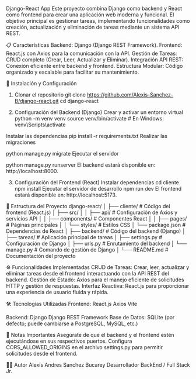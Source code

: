 Django-React App
Este proyecto combina Django como backend y React como frontend para crear una aplicación web moderna y funcional. El objetivo principal es gestionar tareas, implementando funcionalidades como creación, actualización y eliminación de tareas mediante un sistema API REST.

📋 Características
Backend: Django (Django REST Framework).
Frontend: React.js con Axios para la comunicación con la API.
Gestión de Tareas: CRUD completo (Crear, Leer, Actualizar y Eliminar).
Integración API REST: Conexión eficiente entre backend y frontend.
Estructura Modular: Código organizado y escalable para facilitar su mantenimiento.

🚀 Instalación y Configuración
1. Clonar el repositorio
git clone https://github.com/Alexis-Sanchez-B/django-react.git
cd django-react

2. Configuración del Backend (Django)
Crear y activar un entorno virtual
python -m venv venv
source venv/bin/activate  # En Windows: venv\Scripts\activate

Instalar las dependencias
pip install -r requirements.txt
Realizar las migraciones

python manage.py migrate
Ejecutar el servidor

python manage.py runserver
El backend estará disponible en: http://localhost:8000.

3. Configuración del Frontend (React)
Instalar dependencias
cd cliente
npm install
Ejecutar el servidor de desarrollo
npm run dev
El frontend estará disponible en: http://localhost:5173.

📂 Estructura del Proyecto
django-react/
│
├── cliente/                # Código del frontend (React.js)
│   ├── src/
│   │   ├── api/            # Configuración de Axios y servicios API
│   │   ├── components/     # Componentes React
│   │   ├── pages/          # Páginas principales
│   │   └── styles/         # Estilos CSS
│   └── package.json        # Dependencias de React
│
├── backend/                # Código del backend (Django)
│   ├── tareas/             # Aplicación principal de tareas
│   ├── settings.py         # Configuración de Django
│   ├── urls.py             # Enrutamiento del backend
│   └── manage.py           # Comando de gestión de Django
│
└── README.md               # Documentación del proyecto

⚙️ Funcionalidades Implementadas
CRUD de Tareas:
Crear, leer, actualizar y eliminar tareas desde el frontend interactuando con la API REST del backend.
Gestión de Estado:
Axios para el manejo eficiente de solicitudes HTTP y gestión de respuestas.
Interfaz Reactiva:
React.js para proporcionar una experiencia de usuario fluida y rápida.

🛠 Tecnologías Utilizadas
Frontend:
React.js
Axios
Vite

Backend:
Django
Django REST Framework
Base de Datos:
SQLite (por defecto; puede cambiarse a PostgreSQL, MySQL, etc.)

📝 Notas Importantes
Asegúrate de que el backend y el frontend estén ejecutándose en sus respectivos puertos.
Configura CORS_ALLOWED_ORIGINS en el archivo settings.py para permitir solicitudes desde el frontend.

🧑‍💻 Autor
Alexis Andres Sanchez Bucarey
Desarrollador BackEnd / Full Stack Jr.